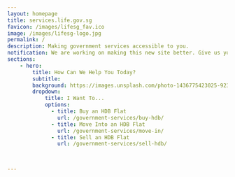 ```yaml
---
layout: homepage
title: services.life.gov.sg
favicon: /images/lifesg_fav.ico
image: /images/lifesg-logo.jpg
permalink: /
description: Making government services accessible to you.  
notification: We are working on making this new site better. Give us your <a href="https://form.gov.sg/5ed0995e42ee5f00110e10cc" target="_blank"> feedback </a>.
sections:
    - hero:
        title: How Can We Help You Today?
        subtitle: 
        background: https://images.unsplash.com/photo-1436775423025-9233051c49d4?ixlib=rb-1.2.1&ixid=eyJhcHBfaWQiOjEyMDd9&auto=format&fit=crop&w=1567&q=80
        dropdown:
            title: I Want To...
            options:
              - title: Buy an HDB Flat
                url: /government-services/buy-hdb/
              - title: Move Into an HDB Flat
                url: /government-services/move-in/
              - title: Sell an HDB Flat
                url: /government-services/sell-hdb/             
              


---
```

<meta name="viewport" content="width=device-width, initial-scale=1.0">
